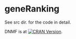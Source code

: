 # geneRanking

See src dir. for the code in detail.

DNMF is at [![CRAN Version](http://www.r-pkg.org/badges/version/DNMF)](http://cran.r-project.org/web/packages/DNMF).
